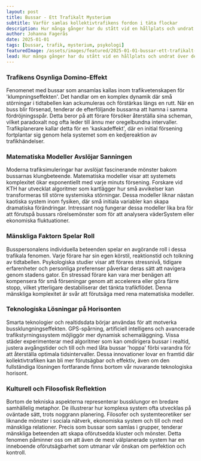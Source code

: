 ```yaml
---
layout: post
title: Bussar - Ett Trafikalt Mysterium
subtitle: Varför samlas kollektivtrafikens fordon i täta flockar
description: Hur många gånger har du stått vid en hållplats och undrat över det märkliga fenomenet där bussar plötsligt dyker upp i grupper? Detta trafikala mysterium har fascinerat pendlare i årtionden och lockat forskare att utforska de dolda mekanismerna bakom denna återkommande företeelse.
author: Johanna Fagerås
date: 2025-01-01
tags: [bussar, trafik, mysterium, psykologi]
featuredImage: /assets/images/featured/2025-01-01-bussar-ett-trafikalt-mysterium.jpeg
lead: Hur många gånger har du stått vid en hållplats och undrat över det märkliga fenomenet där bussar plötsligt dyker upp i grupper? Detta trafikala mysterium har fascinerat pendlare i årtionden och lockat forskare att utforska de dolda mekanismerna bakom denna återkommande företeelse.
---
```


### Trafikens Osynliga Domino-Effekt

Fenomenet med bussar som ansamlas kallas inom trafikvetenskapen för 'klumpningseffekten'. Det handlar om en komplex dynamik där små störningar i tidtabellen kan ackumuleras och förstärkas längs en rutt. När en buss blir försenad, tenderar de efterföljande bussarna att hamna i samma fördröjningsspår. Detta beror på att förare försöker återställa sina scheman, vilket paradoxalt nog ofta leder till ännu mer oregelbundna intervaller. Trafikplanerare kallar detta för en 'kaskadeffekt', där en initial försening fortplantar sig genom hela systemet som en kedjereaktion av trafikhändelser.

### Matematiska Modeller Avslöjar Sanningen

Moderna trafiksimuleringar har avslöjat fascinerande mönster bakom bussarnas klungbeteende. Matematiska modeller visar att systemets komplexitet ökar exponentiellt med varje minuts försening. Forskare vid KTH har utvecklat algoritmer som kartlägger hur små avvikelser kan transformeras till större systemiska störningar. Dessa modeller liknar nästan kaotiska system inom fysiken, där små initiala variabler kan skapa dramatiska förändringar. Intressant nog fungerar dessa modeller lika bra för att förutspå bussars rörelsemönster som för att analysera väderSystem eller ekonomiska fluktuationer.

### Mänskliga Faktorn Spelar Roll

Busspersonalens individuella beteenden spelar en avgörande roll i dessa trafikala fenomen. Varje förare har sin egen körstil, reaktionstid och tolkning av tidtabellen. Psykologiska studier visar att förares stressnivå, tidigare erfarenheter och personliga preferenser påverkar deras sätt att navigera genom stadens gator. En stressad förare kan vara mer benägen att kompensera för små förseningar genom att accelerera eller göra färre stopp, vilket ytterligare destabiliserar det tänkta trafikflödet. Denna mänskliga komplexitet är svår att förutsäga med rena matematiska modeller.

### Teknologiska Lösningar på Horisonten

Smarta teknologier och realtidsdata börjar användas för att motverka bussklungningseffekten. GPS-spårning, artificiell intelligens och avancerade trafikstyrningssystem möjliggör mer dynamisk schemaläggning. Vissa städer experimenterar med algoritmer som kan omdirigera bussar i realtid, justera avgångstider och till och med låta bussar 'hoppa' förbi varandra för att återställa optimala tidsintervaller. Dessa innovationer lovar en framtid där kollektivtrafiken kan bli mer förutsägbar och effektiv, även om den fullständiga lösningen fortfarande finns bortom vår nuvarande teknologiska horisont.

### Kulturell och Filosofisk Reflektion

Bortom de tekniska aspekterna representerar bussklungor en bredare samhällelig metaphor. De illustrerar hur komplexa system ofta utvecklas på oväntade sätt, trots noggrann planering. Filosofer och systemteoretiker ser liknande mönster i sociala nätverk, ekonomiska system och till och med mänskliga relationer. Precis som bussar som samlas i grupper, tenderar mänskliga beteenden att skapa oförutsedda kluster och mönster. Detta fenomen påminner oss om att även de mest välplanerade system har en inneboende oförutsägbarhet som utmanar vår önskan om perfektion och kontroll.
